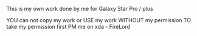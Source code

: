 This is my own work done by me for Galaxy Star Pro / plus 

YOU can not copy my work or USE my work WITHOUT my permission 
TO take my permission first PM me on xda - FireLord 

